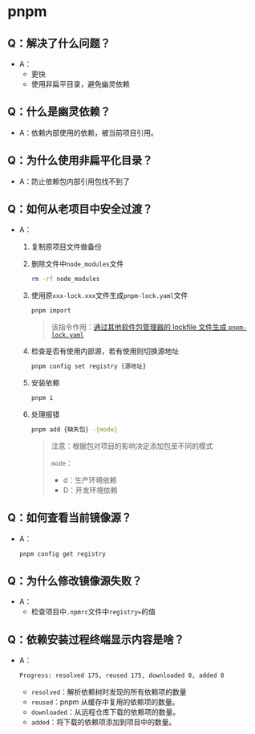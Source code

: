 # pnpm

## Q：解决了什么问题？

* A：
  * 更快
  * 使用非扁平目录，避免幽灵依赖

## Q：什么是幽灵依赖？

* A：依赖内部使用的依赖，被当前项目引用。

## Q：为什么使用非扁平化目录？

* A：防止依赖包内部引用包找不到了

## Q：如何从老项目中安全过渡？

* A：

  1. 复制原项目文件做备份

  2. 删除文件中`node_modules`文件

     ````bash
     rm -rf node_modules
     ````

  3. 使用原`xxx-lock.xxx`文件生成`pnpm-lock.yaml`文件

     ````bash
     pnpm import
     ````

     > 该指令作用：[通过其他软件包管理器的 lockfile 文件生成 `pnpm-lock.yaml`](https://www.pnpm.cn/cli/import)

  4. 检查是否有使用内部源，若有使用则切换源地址

     ````bash
     pnpm config set registry {源地址}
     ````

  5. 安装依赖

     ````bash
     pnpm i
     ````

  6. 处理报错

     ````bash
     pnpm add {缺失包} -{mode}
     ````

     > 注意：根据包对项目的影响决定添加包至不同的模式
     >
     > `mode`：
     >
     > * d：生产环境依赖
     > * D：开发环境依赖

## Q：如何查看当前镜像源？

* A：

  ````bash
  pnpm config get registry
  ````

## Q：为什么修改镜像源失败？

* A：
  * 检查项目中`.npmrc`文件中`registry=`的值

## Q：依赖安装过程终端显示内容是啥？

* A：

  ````bash
  Progress: resolved 175, reused 175, downloaded 0, added 0
  ````

  * `resolved`：解析依赖树时发现的所有依赖项的数量
  * `reused`：pnpm 从缓存中复用的依赖项的数量。
  * `downloaded`：从远程仓库下载的依赖项的数量。
  * `added`：将下载的依赖项添加到项目中的数量。
